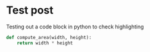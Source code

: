 # Test post


Testing out a code block in python to check highlighting

```python
def compute_area(width, height):
	return width * height
```

